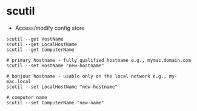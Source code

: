 # scutil

- Access/modify config store

```shell
scutil --get HostName
scutil --get LocalHostName
scutil --get ComputerName
```

```shell
# primary hostname - fully qualified hostname e.g., mymac.domain.com
scutil --set HostName "new-hostname"

# bonjour hostname - usable only on the local network e.g., my-mac.local
scutil --set LocalHostName "new-hostname"

# computer name
scutil --set ComputerName "new-name"
```
